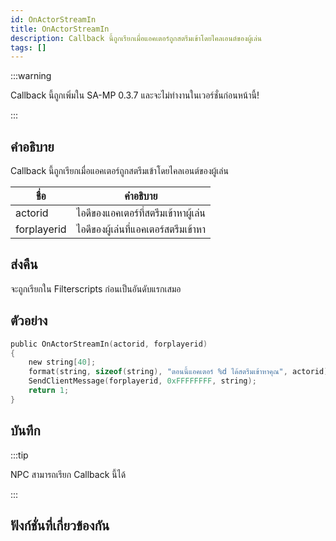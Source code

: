 ```yaml
---
id: OnActorStreamIn
title: OnActorStreamIn
description: Callback นี้ถูกเรียกเมื่อแอคเตอร์ถูกสตรีมเข้าโดยไคลเอนต์ของผู้เล่น
tags: []
---
```


:::warning

Callback นี้ถูกเพิ่มใน SA-MP 0.3.7 และจะไม่ทำงานในเวอร์ชั่นก่อนหน้านี้!

:::

## คำอธิบาย

Callback นี้ถูกเรียกเมื่อแอคเตอร์ถูกสตรีมเข้าโดยไคลเอนต์ของผู้เล่น

| ชื่อ            | คำอธิบาย                                                       |
| ------------- | ------------------------------------------------------------- |
| actorid       | ไอดีของแอคเตอร์ที่สตรีมเข้าหาผู้เล่น                                   |
| forplayerid   | ไอดีของผู้เล่นที่แอคเตอร์สตรีมเข้าหา                                   |

## ส่งคืน

จะถูกเรียกใน Filterscripts ก่อนเป็นอันดับแรกเสมอ

## ตัวอย่าง

```c
public OnActorStreamIn(actorid, forplayerid)
{
    new string[40];
    format(string, sizeof(string), "ตอนนี้แอคเตอร์ %d ได้สตรีมเข้าหาคุณ", actorid);
    SendClientMessage(forplayerid, 0xFFFFFFFF, string);
    return 1;
}
```

## บันทึก

:::tip

NPC สามารถเรียก Callback นี้ได้

:::

## ฟังก์ชั่นที่เกี่ยวข้องกัน
